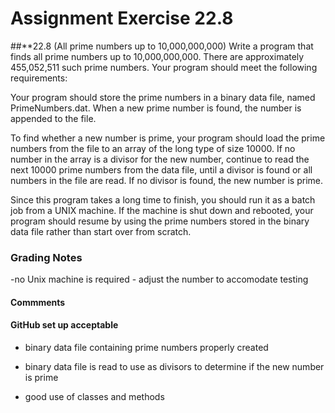 # Assignment Exercise 22.8

##**22.8 (All prime numbers up to 10,000,000,000) Write a program that finds all prime numbers up to 10,000,000,000. There are approximately 455,052,511 such prime numbers. Your program should meet the following requirements:

Your program should store the prime numbers in a binary data file, named PrimeNumbers.dat. When a new prime number is found, the number is appended to the file.

To find whether a new number is prime, your program should load the prime numbers from the file to an array of the long type of size 10000. If no number in the array is a divisor for the new number, continue to read the next 10000 prime numbers from the data file, until a divisor is found or all numbers in the file are read. If no divisor is found, the new number is prime.

Since this program takes a long time to finish, you should run it as a batch job from a UNIX machine. If the machine is shut down and rebooted, your program should resume by using the prime numbers stored in the binary data file rather than start over from scratch.						
### Grading Notes
-no Unix machine is required - adjust the number to accomodate testing
#### Commments
#### GitHub set up acceptable

- binary data file containing prime numbers properly created
- binary data file is read to use as divisors to determine if the new number is prime

- good use of classes and methods
